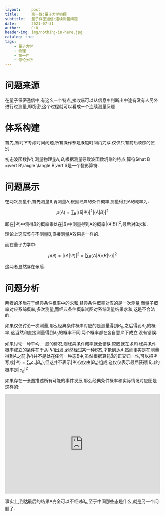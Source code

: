 ```yaml
---
layout:     post
title:      第一性:量子力学初探
subtitle:   量子保密通信:连续测量问题
date:       2021-07-31
author:     CLQ
header-img: img/nothing-in-here.jpg
catalog: true
tags:
    - 量子力学
    - 物理
    - 第一性
    - 悖论分析
---
```


# 问题来源

在量子保密通信中,有这么一个特点,接收端可以从信息中判断出中途有没有人另外进行过测量,即窃密,这个过程就可以看成一个连续测量问题



# 体系构建

首先,暂时不考虑时间问题,所有操作都是极短时间内完成,仅仅只有前后顺序的区别.

初态波函数$\vert \Psi\rangle$,测量物理量$A,B$,根据测量导致波函数坍缩的特点,算符$\hat B =\vert B\rangle \langle B\vert $是一个投影算符.

# 问题展示

在两次测量中,首先测量B,再测量A,根据经典的条件概率,测量得到A的概率为:

$$
    \rho(A)=\sum_B\vert \langle B\vert \Psi\rangle\vert ^2\vert \langle A\vert B\rangle\vert ^2
$$

即在$\vert \Psi\rangle$中测得$B$的概率乘以在$\vert B\rangle$中测量得到A的概率$\vert \langle A\vert B\rangle\vert ^2$,最后对B求和.

理论上这应该与不测量B,直接测量A效果是一样的.

而在量子力学中:

$$
    \rho(A)=\vert \langle A\vert \Psi\rangle\vert ^2=\vert \sum_B \langle A\vert B \rangle \langle B \vert \Psi\rangle\vert ^2
$$

这两者显然存在矛盾.

# 问题分析

两者的矛盾在于经典条件概率中的求和,经典条件概率对应的是一次测量,而量子概率对应系综概率,多次测量,而经典条件概率试图对系综测量结果求和,这是不合法的.

如果仅仅讨论一次测量,那么经典条件概率对应的是测量得到$B_0$,之后得到$A_0$的概率,这当然和直接测量得到$A_0$的概率不同,两个概率都在各自意义下成立,没有错误.

如果讨论一种平均,一般的情况,则经典条件概率就会错误,原因就在求和.经典条件概率成立的条件在于从$\vert \Psi\rangle$出发,必然经过某一种$B$态,才能到达$A$,然而事实是在测量得到$A$之前,$\vert \Psi\rangle$并不是处在任何一种态$B$中,虽然根据算符$\hat B$的正交归一性,可以把$\Psi$写成$\vert \Psi\rangle=\sum_n c_n\vert B_n\rangle$,但这并不表示$\vert \Psi\rangle$仅仅由$\vert B_n\rangle$组成,这仅仅表示最后获得$\vert B_n\rangle$的概率是$\vert c_n\vert ^2$.

如果存在一张图描述所有可能的事件发展,那么经典条件概率和实际情况对应图是这样的:

<html>
<iframe frameborder="0" style="width:100%;height:325px;" src="https://viewer.diagrams.net/?highlight=0000ff&edit=_blank&layers=1&nav=1&title=#R7VzJcqs4FP0aL0NpYFwmztCL11WpyqK7V10EZEMHWy7Aif2%2BviWQDMLYz0kYwouycKwr%2BSJxjs7VAJrh%2BWr3kPqb6E8akmSGQLib4dsZQqZtsU9u2JcGF8PSsEzjsDSByvAU%2FySlEUrrNg5JJmylKac0yeONagzoek2CXLH5aUrf1GILmoSKYeMviVINbngK%2FIQcFfsrDvNItAI5lf0PEi8jeWVoe2XOypeFhYss8kP6VrsWvpvheUppXn5b7eYk4fdOvS%2F3J3IPFUvJOr%2FkB6JeWb6XbSMha6pIruma%2FbsJtukr4T%2BALJHS7TosUoClsheSB5HIomke0SVd%2B8kPSjfC%2BB%2FJ872A0N%2FmlJmifJWI3AVd5%2Ff%2BKk44E67TIIpzBljGqsQKsxtIUlHoiW7TgPuI8pyhjCx8zT5Yu%2FgHL5AZS0qXCfE3cWYEdFVkBFlR9H5RXoJ9VS5ioZvmZcqKIt42sg6vOVlYmm7Imrc291NZBJplkXoyKyr5SNJ4RZjPp40fxOsly3VZJvvtkuQnMo9xkwSR7WZJJKheOBJdqTRx0Go%2FE1g%2FEMoulbJ2g5Qkfh6%2Fqvz1RTdYHspVTGFfBFnaiYPFlV%2F9ZCu8znhtzJkzD%2F4F7HNm3UlTG8d%2B%2BM9MFBQy%2BEm8ZLf5NmA3oUDklaR5zLrdtchYxWHIfdykJIt%2F%2Bs%2BFPw7VhsaMAdy5dTOzblvAvIhoCa%2FTjR%2B8LAuWz2lC06obHGMkeg%2BvJtm1KY%2BootK5FVzEr66AAQEW%2BF6MlXD3yBtf%2BZI0kb%2Bgi0XG6NLE9lCJi%2BCWyquFYqJC4YwmFNY5oYDfQyhk9%2BlEKYBnizslhk9X3QgHVL06fcgIbIVYy8hUZMQdTUbsczKCvomMwC4HHI6FVBkxO5ERT3Eqla9bGcFaRiYtIxCNpSPotIzMrPljFrNM9iX11wyUU3KSJPEm4xR745jwW8Jz3lJ%2Fo9JEoVnkB9E2JQ%2B80K0pRYSkd6%2Bk1JKLZWMkYp0E%2B0iOjnEUaoCAkIO3atnEFgONqLZiYnaA9JkJ6g2boGqYe4BZ5jpKDJCrewOA7pwDHWrQ%2BwTdUlF3ncFQd8%2BhjjTqfaLuugrqhwHfALDLUUQNd6P4O8KXNSbvb%2BzPx4eZGE8Vw62UvpDGYF4Tp0mcxnIDco%2BJg1qIIzv7p4jTPkXU84cvOX%2BAbssEwhtrAiHHNpo7U%2BWOnAOOMPm0NXcmzh08Fnew3oGbOndGWzyHZyZIetWr96EucoAy1IWuOdwcyTsNvV4G6xd3DLCCuzUc7PLBNb0QNjzsltymE7B7wy1%2FHiqrV8KGh92yFdiHXAmTUxq9EjZB4mBH3TJH9rFg9LUShvRqxoRmFXL2qcwqwFizCqy5M3XuwLG4I2tzYkaqhyi9RBpT7pjJSCMfOR9giCIfAtBqMQm1aFu%2FGm3P5dwGv1aLocalEFnDqQXSajEhtfC%2B1LhUPx08ce6Mt7t%2FeKVPR5ohI42rLp1dDbdiituGFqOqR0sP%2FXAPrGEFbe4p8jc8sUjITlykVnvYUANXEQP3q%2FEwThK5tDhDOAjJs%2Ft8tOjIcrCNPRwWbWHk%2BJvDZGBkS8M%2FhcGDrjTc7gSSZWpfTx3uszTu4rz0aHGCF%2BnSIQRYpCt%2FPLGvJZreLhLMTz0OVetR0BQR%2BrOvDTrqdgeEwEAQVH8Nj4LNpZOqox75xfB9fkVHaPplNPf3tWJi0fpkczBobNaaqKEnpcePvrskRetbvzh%2FUN1Pv8jGOAGw%2BuD5ld0Jr6%2BQGpSw6qCTF9lw23BDR5%2FfM%2FqIUAENUNyNKlRgyxsuVFw8L%2BshVJg2NqA8OeTwShgygIsrWW%2F0s0vDhWkDg8UE7%2FBnqTKOHMPznCq7sXnWVfTw1NZBEcQ6ix7HG73TP02BF6r1mJIGH4kqXZ7HglykMqibt6PlWQ2HoxvsHsKK2fb0jw4rv3VYAYZru0pYccz3h5VqiqRMj34xNfp4MLp0A7KHYIRtxwCO2h2hhw1HTqbeHYE827A9ywLI82zPAY1IgG0DIGTZGDL0gJSTjuOP2TgaBoow2Fn8OXvs10SP4egq%2FpidnvLjmI0RTCesR8340xgHfST%2BsGR1YmFZvDr2Ed%2F9Dw%3D%3D"></iframe>
</html>



事实上,到达最后的结果A完全可以不经过$B_n$,至于中间那些态是什么,就是另一个问题了.



